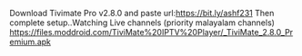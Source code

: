 Download Tivimate Pro v2.8.0  and paste url:https://bit.ly/ashf231 Then complete setup..Watching Live channels (priority malayalam channels)
https://files.moddroid.com/TiviMate%20IPTV%20Player/_TiviMate_2.8.0_Premium.apk

